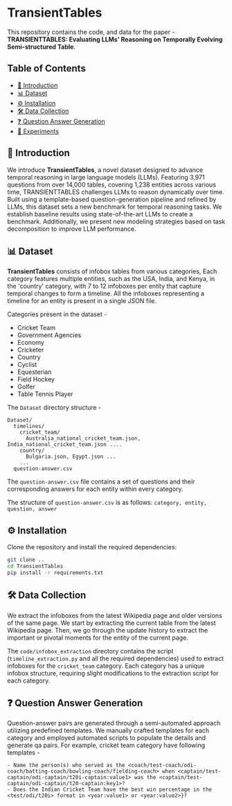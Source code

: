 # **TransientTables**

This repository contains the code, and data for the paper - **TRANSIENTTABLES: Evaluating LLMs’ Reasoning on Temporally Evolving Semi-structured Table**.

## **Table of Contents**

- [📌 Introduction](#introduction)
- [📊 Dataset](#dataset)
- [⚙️ Installation](#installation)
- [🛠️ Data Collection](#data-collection)
- [❓ Question Answer Generation](#qa-generation)
- [🧪 Experiments](#experiments)

## 📌 **Introduction**

We introduce **TransientTables**, a novel dataset designed to advance temporal reasoning in large language models (LLMs). Featuring 3,971 questions from over 14,000 tables, covering 1,238 entities across various time, TRANSIENTTABLES challenges LLMs to reason dynamically over time. Built using a template-based question-generation pipeline and refined by LLMs, this dataset sets a new benchmark for temporal reasoning tasks. We establish baseline results using state-of-the-art LLMs to create a benchmark. Additionally, we present new modeling strategies based on task decomposition to improve LLM performance. 

## 📊 **Dataset**

**TransientTables** consists of infobox tables from various categories, Each category features multiple entities, such as the USA, India, and Kenya, in the 'country' category, with 7 to 12 infoboxes per entity that capture temporal changes to form a timeline. All the infoboxes representing a timeline for an entity is present in a single JSON file.

Categories present in the dataset - 
- Cricket Team
- Government Agencies
- Economy
- Cricketer
- Country
- Cyclist
- Equesterian
- Field Hockey
- Golfer
- Table Tennis Player

The `Dataset` directory structure - 
```
Dataset/
  timelines/
    cricket_team/
      Australia_national_cricket_team.json, India_national_cricket_team.json ....
    country/
      Bulgaria.json, Egypt.json ...
    ...
  question-answer.csv
```
The `question-answer.csv` file contains a set of questions and their corresponding answers for each entity within every category.

The structure of `question-answer.csv` is as follows:
```category, entity, question, answer```

## ⚙️ **Installation**

Clone the repository and install the required dependencies:

```bash
git clone ..
cd TransientTables
pip install -r requirements.txt
```

## 🛠️ **Data Collection**
We extract the infoboxes from the latest Wikipedia page and older versions of the same page. We start by extracting the current table from the latest Wikipedia page. Then, we go through the update history to extract the important or pivotal moments for the entity of the current page.

The `code/infobox_extraction` directory contains the script (`timeline_extraction.py` and all the required dependencies) used to extract infoboxes for the `cricket_team` category. Each category has a unique infobox structure, requiring slight modifications to the extraction script for each category.

## ❓ **Question Answer Generation**
Question-answer pairs are generated through a semi-automated approach utilizing predefined templates. We manually crafted templates for each category and employed automated scripts to populate the details and generate qa pairs. For example, cricket team category have following templates - 
```
- Name the person(s) who served as the <coach/test-coach/odi-coach/batting-coach/bowling-coach/fielding-coach> when <captain/test-captain/odi-captain/t20i-captain:value1> was the <captain/test-captain/odi-captain/t20-captain:key1>?
- Does the Indian Cricket Team have the best win percentage in the <test/odi/t20i> format in <year:value1> or <year:value2>}?
```

